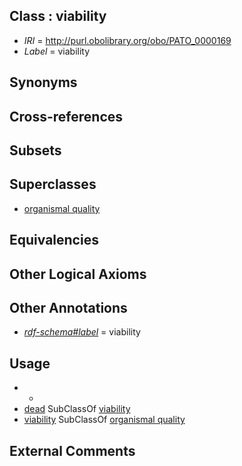 
## Class : viability

 * *IRI* = http://purl.obolibrary.org/obo/PATO_0000169
 * *Label* = viability

## Synonyms


## Cross-references


## Subsets


## Superclasses

 * [organismal quality](../../PATO/95/PATO_0001995.md)

## Equivalencies


## Other Logical Axioms


## Other Annotations

 * *[rdf-schema#label](../../el/rdf-schema#label.md)* = viability

## Usage

 * -
 * [dead](../../PATO/22/PATO_0001422.md) SubClassOf [viability](../../PATO/69/PATO_0000169.md)
 * [viability](../../PATO/69/PATO_0000169.md) SubClassOf [organismal quality](../../PATO/95/PATO_0001995.md)

## External Comments

